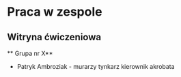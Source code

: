 # Praca w zespole
## Witryna ćwiczeniowa
** Grupa nr X**
- Patryk Ambroziak - murarzy tynkarz kierownik akrobata